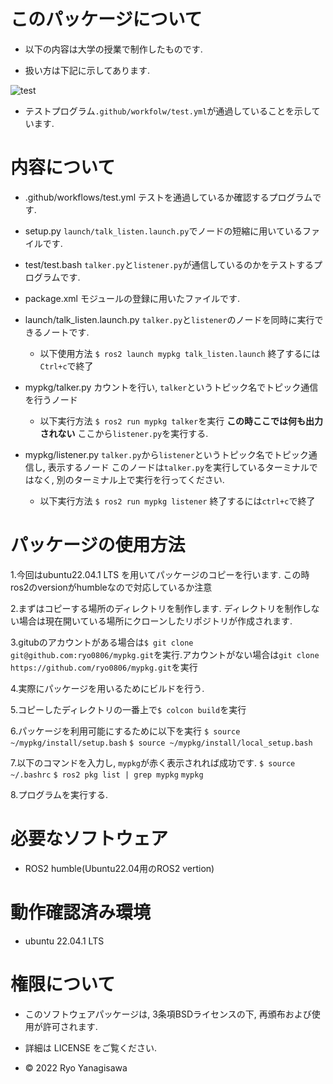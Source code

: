 # このパッケージについて

 * 以下の内容は大学の授業で制作したものです.

 * 扱い方は下記に示してあります.

![test](https://github.com/ryo0806/mypkg/actions/workflows/test.yml/badge.svg)
 * テストプログラム`.github/workfolw/test.yml`が通過していることを示しています.

# 内容について

 * .github/workflows/test.yml
	テストを通過しているか確認するプログラムです.

 * setup.py
	`launch/talk_listen.launch.py`でノードの短縮に用いているファイルです.

 * test/test.bash
	`talker.py`と`listener.py`が通信しているのかをテストするプログラムです.

 * package.xml
	モジュールの登録に用いたファイルです.

 * launch/talk_listen.launch.py
	`talker.py`と`listener`のノードを同時に実行できるノートです.
	* 以下使用方法
	`$ ros2 launch mypkg talk_listen.launch`
	 終了するには`Ctrl+c`で終了

 * mypkg/talker.py
	カウントを行い, `talker`というトピック名でトピック通信を行うノード
	* 以下実行方法
	`$ ros2 run mypkg talker`を実行
	__この時ここでは何も出力されない__
	ここから`listener.py`を実行する.

 * mypkg/listener.py
	`talker.py`から`listener`というトピック名でトピック通信し, 表示するノード
	このノードは`talker.py`を実行しているターミナルではなく, 別のターミナル上で実行を行ってください.
	* 以下実行方法
	`$ ros2 run mypkg listener`
	終了するには`ctrl+c`で終了

# パッケージの使用方法

 1.今回はubuntu22.04.1 LTS を用いてパッケージのコピーを行います.
	この時ros2のversionがhumbleなので対応しているか注意

 2.まずはコピーする場所のディレクトリを制作します. ディレクトリを制作しない場合は現在開いている場所にクローンしたリポジトリが作成されます.

 3.gitubのアカウントがある場合は`$ git clone git@github.com:ryo0806/mypkg.git`を実行.アカウントがない場合は`git clone https://github.com/ryo0806/mypkg.git`を実行

 4.実際にパッケージを用いるためにビルドを行う.

 5.コピーしたディレクトリの一番上で`$ colcon build`を実行

 6.パッケージを利用可能にするために以下を実行
	`$ source ~/mypkg/install/setup.bash`
	`$ source ~/mypkg/install/local_setup.bash`

 7.以下のコマンドを入力し, `mypkg`が赤く表示されれば成功です.
	`$ source ~/.bashrc`
	`$ ros2 pkg list | grep mypkg`
	`mypkg` 

 8.プログラムを実行する.

# 必要なソフトウェア

 * ROS2 humble(Ubuntu22.04用のROS2 vertion)

# 動作確認済み環境

 * ubuntu 22.04.1 LTS

# 権限について

 * このソフトウェアパッケージは, 3条項BSDライセンスの下, 再頒布および使用が許可されます.
 * 詳細は LICENSE をご覧ください.

 * © 2022 Ryo Yanagisawa
